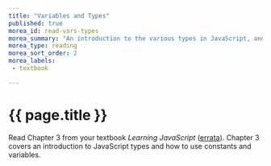 ```yaml
---
title: "Variables and Types"
published: true
morea_id: read-vars-types
morea_summary: "An introduction to the various types in JavaScript, and how to create variables and constants."
morea_type: reading
morea_sort_order: 2
morea_labels:
 - textbook

---
```


# {{ page.title }}
Read Chapter 3 from your textbook *Learning JavaScript* ([errata](http://www.oreilly.com/catalog/errata.csp?isbn=0636920035534)). Chapter 3 covers an introduction to JavaScript types and how to use constants and variables.
